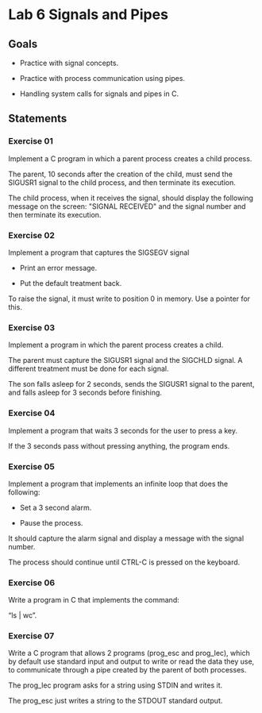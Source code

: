 # Lab 6 Signals and Pipes

## Goals

- Practice with signal concepts.

- Practice with process communication using pipes.

- Handling system calls for signals and pipes in C.

## Statements

###  Exercise 01

Implement a C program in which a parent process creates a child process.

The parent, 10 seconds after the creation of the child, must send the SIGUSR1 signal to the child process, and then terminate its execution.

The child process, when it receives the signal, should display the following message on the screen: "SIGNAL RECEIVED" and the signal number and then terminate its execution.

###  Exercise 02

Implement a program that captures the SIGSEGV signal

- Print an error message.

- Put the default treatment back.

To raise the signal, it must write to position 0 in memory. Use a pointer for this.

###  Exercise 03

Implement a program in which the parent process creates a child.

The parent must capture the SIGUSR1 signal and the SIGCHLD signal. A different treatment must be done for each signal.

The son falls asleep for 2 seconds, sends the SIGUSR1 signal to the parent, and falls asleep for 3 seconds before finishing.

###  Exercise 04

Implement a program that waits 3 seconds for the user to press a key.

If the 3 seconds pass without pressing anything, the program ends.

###  Exercise 05

Implement a program that implements an infinite loop that does the following:

- Set a 3 second alarm.

- Pause the process.

It should capture the alarm signal and display a message with the signal number.

The process should continue until CTRL-C is pressed on the keyboard.
 
###  Exercise 06

Write a program in C that implements the command:

“ls | wc”.


###  Exercise 07

Write a C program that allows 2 programs (prog_esc and prog_lec), which by default use standard input and output to write or read the data
they use, to communicate through a pipe created by the parent of both processes.

The prog_lec program asks for a string using STDIN and writes it.

The prog_esc just writes a string to the STDOUT standard output.
